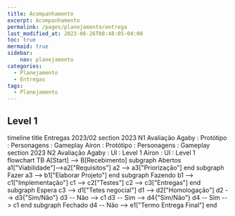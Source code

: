 ```yaml
---
title: Acompanhamento
excerpt: Acompanhamento
permalink: /pages/planejamento/entrega
last_modified_at: 2023-08-26T08:48:05-04:00
toc: true
mermaid: true
sidebar:
    nav: planejamento
categories:
  - Planejamento
  - Entregas
tags:
  - Planejamento
---
```


## Level 1

<div class="mermaid">
timeline
        title Entregas 2023/02
        section 2023 N1 Avaliação
          Agaby : Protótipo
                : Personagens
                : Gameplay
          Airon : Protótipo
                : Personagens
                : Gameplay
        section 2023 N2 Avaliação
          Agaby : UI
                : Level 1
          Airon : UI
                : Level 1
</div>

<div class="mermaid">
flowchart TB
    A[Start] --> B[Recebimento]
    subgraph Abertos
    a1["Viabilidade"]-->a2["Requisitos"]
    a2 --> a3["Priorização"]
    end
    subgraph Fazer
    a3 --> b1["Elaborar Projeto"]
    end
    subgraph Fazendo
    b1 --> c1["Implementação"]
    c1 --> c2["Testes"]
    c2 --> c3["Entregas"]
    end
    subgraph Espera
    c3 --> d1["Tetes negocial"]
    d1 --> d2["Homologação"]
    d2 --> d3{"Sim/Não"}
    d3 -- Não --> c1
    d3 -- Sim --> d4{"Sim/Não"}
    d4 -- Sim --> c1
    end
    subgraph Fechado
    d4 -- Não --> e1["Termo Entrega Final"]
    end
</div>